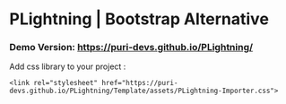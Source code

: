 # PLightning | Bootstrap Alternative
### Demo Version: https://puri-devs.github.io/PLightning/

Add css library to your project :

```<link rel="stylesheet" href="https://puri-devs.github.io/PLightning/Template/assets/PLightning-Importer.css">```
